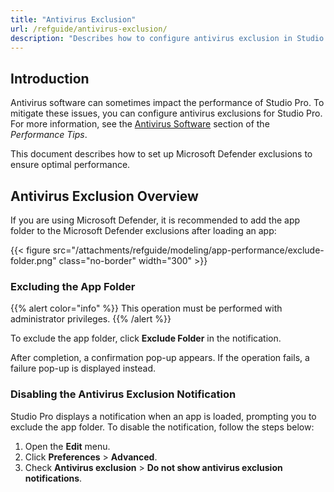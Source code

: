```yaml
---
title: "Antivirus Exclusion"
url: /refguide/antivirus-exclusion/
description: "Describes how to configure antivirus exclusion in Studio Pro."
---
```


## Introduction

Antivirus software can sometimes impact the performance of Studio Pro. To mitigate these issues, you can configure antivirus exclusions for Studio Pro. For more information, see the [Antivirus Software](/refguide/performance-tips/#antivirus-software) section of the *Performance Tips*.

This document describes how to set up Microsoft Defender exclusions to ensure optimal performance.

## Antivirus Exclusion Overview

If you are using Microsoft Defender, it is recommended to add the app folder to the Microsoft Defender exclusions after loading an app:

{{< figure src="/attachments/refguide/modeling/app-performance/exclude-folder.png" class="no-border" width="300" >}}

### Excluding the App Folder

{{% alert color="info" %}}
This operation must be performed with administrator privileges.
{{% /alert %}}

To exclude the app folder, click **Exclude Folder** in the notification.

After completion, a confirmation pop-up appears. If the operation fails, a failure pop-up is displayed instead.

### Disabling the Antivirus Exclusion Notification

Studio Pro displays a notification when an app is loaded, prompting you to exclude the app folder. To disable the notification, follow the steps below:

1. Open the **Edit** menu.
2. Click **Preferences** > **Advanced**.
3. Check **Antivirus exclusion** > **Do not show antivirus exclusion notifications**.
